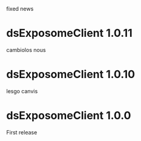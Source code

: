 fixed news

# dsExposomeClient 1.0.11

cambiolos nous

# dsExposomeClient 1.0.10

lesgo canvis 

# dsExposomeClient 1.0.0

First release
